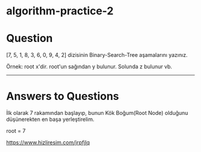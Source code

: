 # algorithm-practice-2

# Question 
[7, 5, 1, 8, 3, 6, 0, 9, 4, 2] dizisinin Binary-Search-Tree aşamalarını yazınız.

Örnek: root x'dir. root'un sağından y bulunur. Solunda z bulunur vb.

-----------------------------------------------------------------------------------------------------------------

# Answers to Questions

İlk olarak 7 rakamından başlayıp, bunun Kök Boğum(Root Node) olduğunu düşünerekten en başa yerleştirelim.

root = 7

https://www.hizliresim.com/jrpfjlq

